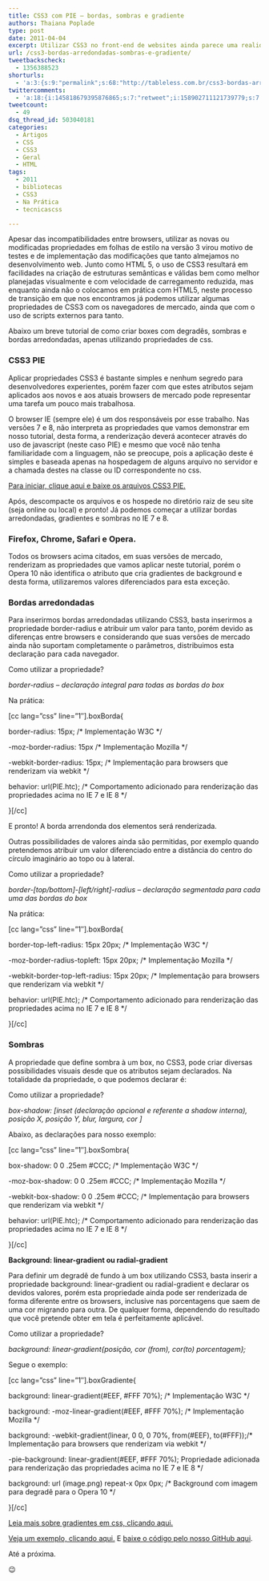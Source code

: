 ```yaml
---
title: CSS3 com PIE – bordas, sombras e gradiente
authors: Thaiana Poplade
type: post
date: 2011-04-04
excerpt: Utilizar CSS3 no front-end de websites ainda parece uma realidade um pouco distante devido a incompatibilidade de renderização entre os browsers, mas com o lançamento final dos navegadores IE9 e Firefox 4, esta realidade fica ainda mais próxima da prática efetiva que vai criar a nova etapa do desenvolvimento tableless.
url: /css3-bordas-arredondadas-sombras-e-gradiente/
tweetbackscheck:
  - 1356388523
shorturls:
  - 'a:3:{s:9:"permalink";s:68:"http://tableless.com.br/css3-bordas-arredondadas-sombras-e-gradiente";s:7:"tinyurl";s:26:"http://tinyurl.com/3nord3g";s:4:"isgd";s:19:"http://is.gd/VyaV3J";}'
twittercomments:
  - 'a:18:{i:145818679395876865;s:7:"retweet";i:158902711121739779;s:7:"retweet";i:159975179081105408;s:7:"retweet";i:159973521357934592;s:7:"retweet";i:159970928644718592;s:7:"retweet";i:158934121794637824;s:7:"retweet";i:158884186449649664;s:7:"retweet";i:158884011903692800;s:7:"retweet";i:158883560827256832;s:7:"retweet";i:158882895291875328;s:7:"retweet";i:172351941018521600;s:7:"retweet";i:169920036667011072;s:7:"retweet";i:183232806904803328;s:7:"retweet";i:183212236377034753;s:7:"retweet";i:183206276455596034;s:7:"retweet";i:183204339731533825;s:7:"retweet";i:183201892657152001;s:7:"retweet";i:183200564946010113;s:7:"retweet";}'
tweetcount:
  - 49
dsq_thread_id: 503040181
categories:
  - Artigos
  - CSS
  - CSS3
  - Geral
  - HTML
tags:
  - 2011
  - bibliotecas
  - CSS3
  - Na Prática
  - tecnicascss

---
```

Apesar das incompatibilidades entre browsers, utilizar as novas ou modificadas propriedades em folhas de estilo na versão 3 virou motivo de testes e de implementação das modificações que tanto almejamos no desenvolvimento web. Junto como HTML 5, o uso de CSS3 resultará em facilidades na criação de estruturas semânticas e válidas bem como melhor planejadas visualmente e com velocidade de carregamento reduzida, mas enquanto ainda não o colocamos em prática com HTML5, neste processo de transição em que nos encontramos já podemos utilizar algumas propriedades de CSS3 com os navegadores de mercado, ainda que com o uso de scripts externos para tanto.
  
Abaixo um breve tutorial de como criar boxes com degradês, sombras e bordas arredondadas, apenas utilizando propriedades de css.

### CSS3 PIE

Aplicar propriedades CSS3 é bastante simples e nenhum segredo para desenvolvedores experientes, porém fazer com que estes atributos sejam aplicados aos novos e aos atuais browsers de mercado pode representar uma tarefa um pouco mais trabalhosa.

O browser IE (sempre ele) é um dos responsáveis por esse trabalho. Nas versões 7 e 8, não interpreta as propriedades que vamos demonstrar em nosso tutorial, desta forma, a renderização deverá acontecer através do uso de javascript (neste caso PIE) e mesmo que você não tenha familiaridade com a linguagem, não se preocupe, pois a aplicação deste é simples e baseada apenas na hospedagem de alguns arquivo no servidor e a chamada destes na classe ou ID correspondente no css.

<a href="http://css3pie.com/download-latest" rel="external" target="_blank">Para iniciar, clique aqui e baixe os arquivos CSS3 PIE.</a>

Após, descompacte os arquivos e os hospede no diretório raiz de seu site (seja online ou local) e pronto! Já podemos começar a utilizar bordas arredondadas, gradientes e sombras no IE 7 e 8.

### Firefox, Chrome, Safari e Opera.

Todos os browsers acima citados, em suas versões de mercado, renderizam as propriedades que vamos aplicar neste tutorial, porém o Opera 10 não identifica o atributo que cria gradientes de background e desta forma, utilizaremos valores diferenciados para esta exceção.

### Bordas arredondadas

Para inserirmos bordas arredondadas utilizando CSS3, basta inserirmos a propriedade border-radius e atribuir um valor para tanto, porém devido as diferenças entre browsers e considerando que suas versões de mercado ainda não suportam completamente o parâmetros, distribuimos esta declaração para cada navegador.

Como utilizar a propriedade?
  
_border-radius &#8211; declaração integral para todas as bordas do box_

Na prática:
  
[cc lang=&#8221;css&#8221; line=&#8221;1&#8243;].boxBorda{
  
border-radius: 15px; /\* Implementação W3C \*/
  
-moz-border-radius: 15px /\* Implementação Mozilla \*/
  
-webkit-border-radius: 15px; /\* Implementação para browsers que renderizam via webkit \*/
  
behavior: url(PIE.htc); /\* Comportamento adicionado para renderização das propriedades acima no IE 7 e IE 8 \*/
  
}[/cc]

E pronto! A borda arrendonda dos elementos será renderizada.
  
Outras possibilidades de valores ainda são permitidas, por exemplo quando pretendemos atribuir um valor diferenciado entre a distância do centro do círculo imaginário ao topo ou à lateral.

Como utilizar a propriedade?
  
_border-[top/bottom]-[left/right]-radius &#8211; declaração segmentada para cada uma das bordas do box_

Na prática:
  
[cc lang=&#8221;css&#8221; line=&#8221;1&#8243;].boxBorda{
  
border-top-left-radius: 15px 20px; /\* Implementação W3C \*/
  
-moz-border-radius-topleft: 15px 20px; /\* Implementação Mozilla \*/
  
-webkit-border-top-left-radius: 15px 20px; /\* Implementação para browsers que renderizam via webkit \*/
  
behavior: url(PIE.htc); /\* Comportamento adicionado para renderização das propriedades acima no IE 7 e IE 8 \*/
  
}[/cc]

### Sombras

A propriedade que define sombra à um box, no CSS3, pode criar diversas possibilidades visuais desde que os atributos sejam declarados. Na totalidade da propriedade, o que podemos declarar é:

Como utilizar a propriedade?
  
_box-shadow: [inset (declaração opcional e referente a shadow interna), posição X, posição Y, blur, largura, cor ]_

Abaixo, as declarações para nosso exemplo:

[cc lang=&#8221;css&#8221; line=&#8221;1&#8243;].boxSombra{
  
box-shadow: 0 0 .25em #CCC; /\* Implementação W3C \*/
  
-moz-box-shadow: 0 0 .25em #CCC; /\* Implementação Mozilla \*/
  
-webkit-box-shadow: 0 0 .25em #CCC; /\* Implementação para browsers que renderizam via webkit \*/
  
behavior: url(PIE.htc); /\* Comportamento adicionado para renderização das propriedades acima no IE 7 e IE 8 \*/
  
}[/cc]

**Background: linear-gradient ou radial-gradient**
  
Para definir um degradê de fundo à um box utilizando CSS3, basta inserir a propriedade background: linear-gradient ou radial-gradient e declarar os devidos valores, porém esta propriedade ainda pode ser renderizada de forma diferente entre os browsers, inclusive nas porcentagens que saem de uma cor migrando para outra. De qualquer forma, dependendo do resultado que você pretende obter em tela é perfeitamente aplicável.

Como utilizar a propriedade?
  
_background: linear-gradient{posição, cor (from), cor(to) porcentagem};_

Segue o exemplo:
  
[cc lang=&#8221;css&#8221; line=&#8221;1&#8243;].boxGradiente{
  
background: linear-gradient(#EEF, #FFF 70%); /\* Implementação W3C \*/
  
background: -moz-linear-gradient(#EEF, #FFF 70%); /\* Implementação Mozilla \*/
  
background: -webkit-gradient(linear, 0 0, 0 70%, from(#EEF), to(#FFF));/\* Implementação para browsers que renderizam via webkit \*/
  
-pie-background: linear-gradient(#EEF, #FFF 70%); Propriedade adicionada para renderização das propriedades acima no IE 7 e IE 8 */
  
background: url (image.png) repeat-x 0px 0px; /\* Background com imagem para degradê para o Opera 10 \*/
  
}[/cc]

<a href="http://tableless.com.br/gradientes-em-css" target="_blank" rel="external">Leia mais sobre gradientes em css, clicando aqui.</a>

<a href="http://tableless.github.com/exemplos/css3-pie/index.html" target="_blank" rel="external">Veja um exemplo, clicando aqui.</a> E [baixe o código pelo nosso GitHub aqui][1].

Até a próxima.

😉

 [1]: https://github.com/tableless/exemplos/